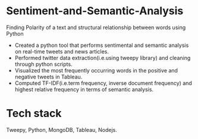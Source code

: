 # Sentiment-and-Semantic-Analysis
Finding Polarity of a text and structural relationship between words using Python
- Created a python tool that performs sentimental and semantic analysis on real-time tweets and news articles.
- Performed twitter data extraction(i.e.using tweepy library) and cleaning through python scripts.
- Visualized the most frequently occurring words in the positive and negative tweets in Tableau.
- Computed TF-IDF(i.e.term frequency, inverse document frequency) and highest relative frequency in terms of semantic analysis.

# Tech stack
Tweepy, Python, MongoDB, Tableau, Nodejs.